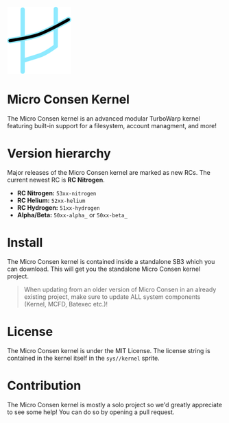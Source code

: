 ![Micro Consen logo](./microconsen.svg)
# Micro Consen Kernel
The Micro Consen kernel is an advanced modular TurboWarp kernel featuring built-in support for a filesystem, account managment, and more!

# Version hierarchy
Major releases of the Micro Consen kernel are marked as new RCs. The current newest RC is **RC Nitrogen**.
- **RC Nitrogen:** `53xx-nitrogen`
- **RC Helium:** `52xx-helium`
- **RC Hydrogen:** `51xx-hydrogen`
- **Alpha/Beta:** `50xx-alpha_` or `50xx-beta_`

# Install
The Micro Consen kernel is contained inside a standalone SB3 which you can download. This will get you the standalone Micro Consen kernel project.

> When updating from an older version of Micro Consen in an already existing project, make sure to update ALL system components (Kernel, MCFD, Batexec etc.)!

# License
The Micro Consen kernel is under the MIT License. The license string is contained in the kernel itself in the `sys//kernel` sprite.

# Contribution
The Micro Consen kernel is mostly a solo project so we'd greatly appreciate to see some help! You can do so by opening a pull request.
